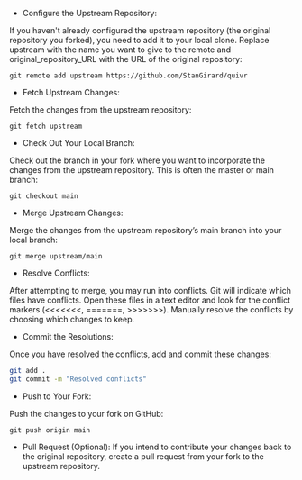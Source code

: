 * Configure the Upstream Repository:

If you haven't already configured the upstream repository (the original repository you forked), you need to add it to your local clone. Replace upstream with the name you want to give to the remote and original_repository_URL with the URL of the original repository:

`git remote add upstream https://github.com/StanGirard/quivr`

* Fetch Upstream Changes:

Fetch the changes from the upstream repository:

`git fetch upstream`

* Check Out Your Local Branch:

Check out the branch in your fork where you want to incorporate the changes from the upstream repository. This is often the master or main branch:

`git checkout main`

* Merge Upstream Changes:

Merge the changes from the upstream repository’s main branch into your local branch:

`git merge upstream/main`

* Resolve Conflicts:

After attempting to merge, you may run into conflicts. Git will indicate which files have conflicts. Open these files in a text editor and look for the conflict markers (<<<<<<<, =======, >>>>>>>). Manually resolve the conflicts by choosing which changes to keep.

* Commit the Resolutions:

Once you have resolved the conflicts, add and commit these changes:

```bash
git add .
git commit -m "Resolved conflicts"
```

* Push to Your Fork:

Push the changes to your fork on GitHub:

`git push origin main`

* Pull Request (Optional):
If you intend to contribute your changes back to the original repository, create a pull request from your fork to the upstream repository.
